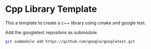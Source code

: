 # Cpp Library Template

This a template to create a c++ library using cmake and google test.

Add the googletest repositore as submodule
```bash
git submodule add https://github.com/google/googletest.git
```